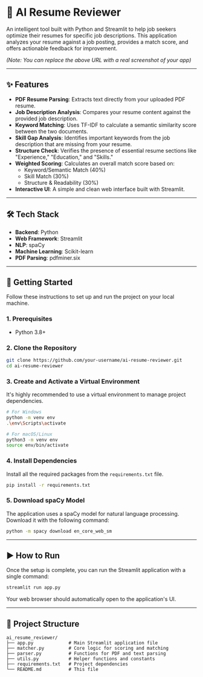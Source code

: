 # 📄 AI Resume Reviewer

An intelligent tool built with Python and Streamlit to help job seekers optimize their resumes for specific job descriptions. This application analyzes your resume against a job posting, provides a match score, and offers actionable feedback for improvement.

 
*(Note: You can replace the above URL with a real screenshot of your app)*

---

## ✨ Features

- **PDF Resume Parsing**: Extracts text directly from your uploaded PDF resume.
- **Job Description Analysis**: Compares your resume content against the provided job description.
- **Keyword Matching**: Uses TF-IDF to calculate a semantic similarity score between the two documents.
- **Skill Gap Analysis**: Identifies important keywords from the job description that are missing from your resume.
- **Structure Check**: Verifies the presence of essential resume sections like "Experience," "Education," and "Skills."
- **Weighted Scoring**: Calculates an overall match score based on:
  - Keyword/Semantic Match (40%)
  - Skill Match (30%)
  - Structure & Readability (30%)
- **Interactive UI**: A simple and clean web interface built with Streamlit.

---

## 🛠️ Tech Stack

- **Backend**: Python
- **Web Framework**: Streamlit
- **NLP**: spaCy
- **Machine Learning**: Scikit-learn
- **PDF Parsing**: pdfminer.six

---

## 🚀 Getting Started

Follow these instructions to set up and run the project on your local machine.

### 1. Prerequisites

- Python 3.8+

### 2. Clone the Repository

```bash
git clone https://github.com/your-username/ai-resume-reviewer.git
cd ai-resume-reviewer
```

### 3. Create and Activate a Virtual Environment

It's highly recommended to use a virtual environment to manage project dependencies.

```bash
# For Windows
python -m venv env
.\env\Scripts\activate

# For macOS/Linux
python3 -m venv env
source env/bin/activate
```

### 4. Install Dependencies

Install all the required packages from the `requirements.txt` file.

```bash
pip install -r requirements.txt
```

### 5. Download spaCy Model

The application uses a spaCy model for natural language processing. Download it with the following command:

```bash
python -m spacy download en_core_web_sm
```

---

## ▶️ How to Run

Once the setup is complete, you can run the Streamlit application with a single command:

```bash
streamlit run app.py
```

Your web browser should automatically open to the application's UI.

---

## 📂 Project Structure

```
ai_resume_reviewer/
├── app.py             # Main Streamlit application file
├── matcher.py         # Core logic for scoring and matching
├── parser.py          # Functions for PDF and text parsing
├── utils.py           # Helper functions and constants
├── requirements.txt   # Project dependencies
└── README.md          # This file
```